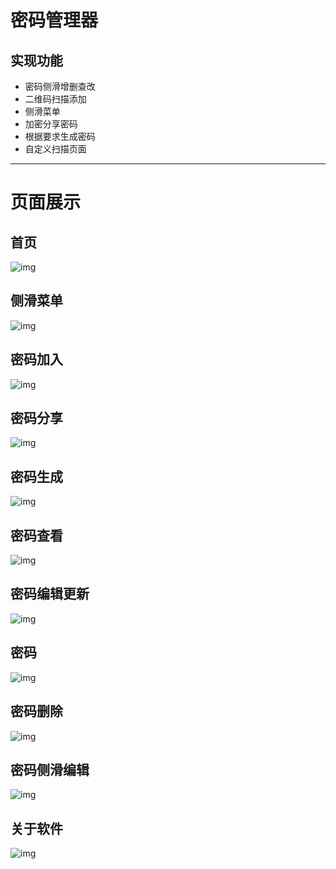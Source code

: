 # 密码管理器

## 实现功能
* 密码侧滑增删查改
* 二维码扫描添加
* 侧滑菜单
* 加密分享密码
* 根据要求生成密码
* 自定义扫描页面

***
# 页面展示

## 首页
![img](./image/1.png)
## 侧滑菜单
![img](./image/4.png)
## 密码加入
![img](./image/7.png)
## 密码分享
![img](./image/6.png)
## 密码生成
![img](./image/8.png)
## 密码查看
![img](./image/2.png)
## 密码编辑更新
![img](./image/11.png)
## 密码
![img](./image/5.png)
## 密码删除
![img](./image/9.png)
## 密码侧滑编辑
![img](./image/10.png)
## 关于软件
![img](./image/3.png)

